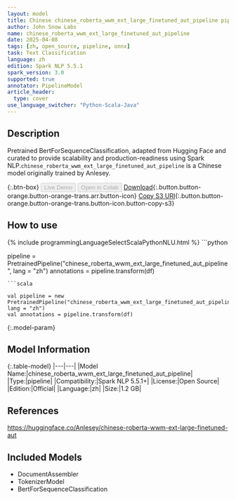 ```yaml
---
layout: model
title: Chinese chinese_roberta_wwm_ext_large_finetuned_aut_pipeline pipeline BertForSequenceClassification from Anlesey
author: John Snow Labs
name: chinese_roberta_wwm_ext_large_finetuned_aut_pipeline
date: 2025-04-08
tags: [zh, open_source, pipeline, onnx]
task: Text Classification
language: zh
edition: Spark NLP 5.5.1
spark_version: 3.0
supported: true
annotator: PipelineModel
article_header:
  type: cover
use_language_switcher: "Python-Scala-Java"
---
```


## Description

Pretrained BertForSequenceClassification, adapted from Hugging Face and curated to provide scalability and production-readiness using Spark NLP.`chinese_roberta_wwm_ext_large_finetuned_aut_pipeline` is a Chinese model originally trained by Anlesey.

{:.btn-box}
<button class="button button-orange" disabled>Live Demo</button>
<button class="button button-orange" disabled>Open in Colab</button>
[Download](https://s3.amazonaws.com/auxdata.johnsnowlabs.com/public/models/chinese_roberta_wwm_ext_large_finetuned_aut_pipeline_zh_5.5.1_3.0_1744116328505.zip){:.button.button-orange.button-orange-trans.arr.button-icon}
[Copy S3 URI](s3://auxdata.johnsnowlabs.com/public/models/chinese_roberta_wwm_ext_large_finetuned_aut_pipeline_zh_5.5.1_3.0_1744116328505.zip){:.button.button-orange.button-orange-trans.button-icon.button-copy-s3}

## How to use



<div class="tabs-box" markdown="1">
{% include programmingLanguageSelectScalaPythonNLU.html %}
```python

pipeline = PretrainedPipeline("chinese_roberta_wwm_ext_large_finetuned_aut_pipeline", lang = "zh")
annotations =  pipeline.transform(df)   

```
```scala

val pipeline = new PretrainedPipeline("chinese_roberta_wwm_ext_large_finetuned_aut_pipeline", lang = "zh")
val annotations = pipeline.transform(df)

```
</div>

{:.model-param}
## Model Information

{:.table-model}
|---|---|
|Model Name:|chinese_roberta_wwm_ext_large_finetuned_aut_pipeline|
|Type:|pipeline|
|Compatibility:|Spark NLP 5.5.1+|
|License:|Open Source|
|Edition:|Official|
|Language:|zh|
|Size:|1.2 GB|

## References

https://huggingface.co/Anlesey/chinese-roberta-wwm-ext-large-finetuned-aut

## Included Models

- DocumentAssembler
- TokenizerModel
- BertForSequenceClassification